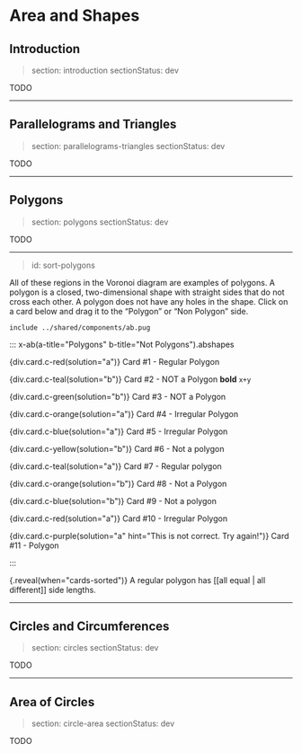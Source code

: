 # Area and Shapes

## Introduction

> section: introduction
> sectionStatus: dev

TODO

---

## Parallelograms and Triangles

> section: parallelograms-triangles
> sectionStatus: dev

TODO

---

## Polygons

> section: polygons
> sectionStatus: dev

TODO

---
> id: sort-polygons

All of these regions in the Voronoi diagram are examples of polygons. A polygon is a closed, two-dimensional shape with straight sides that do not cross each other. A polygon does not have any holes in the shape. Click on a card below and drag it to the “Polygon” or “Non Polygon” side.

    include ../shared/components/ab.pug

::: x-ab(a-title="Polygons" b-title="Not Polygons").abshapes
      
{div.card.c-red(solution="a")} Card #1 - Regular Polygon

{div.card.c-teal(solution="b")} Card #2 - NOT a Polygon __bold__ `x+y`

{div.card.c-green(solution="b")} Card #3 - NOT a Polygon

{div.card.c-orange(solution="a")} Card #4 - Irregular Polygon

{div.card.c-blue(solution="a")} Card #5 - Irregular Polygon

{div.card.c-yellow(solution="b")} Card #6 - Not a polygon

{div.card.c-teal(solution="a")} Card #7 - Regular polygon

{div.card.c-orange(solution="b")} Card #8 - Not a Polygon

{div.card.c-blue(solution="b")} Card #9 - Not a polygon

{div.card.c-red(solution="a")} Card #10 - Irregular Polygon

{div.card.c-purple(solution="a" hint="This is not correct. Try again!")} Card #11 - Polygon

:::

{.reveal(when="cards-sorted")} A regular polygon has [[all equal | all different]] side lengths. 

---

## Circles and Circumferences

> section: circles
> sectionStatus: dev

TODO

---

## Area of Circles

> section: circle-area
> sectionStatus: dev

TODO
